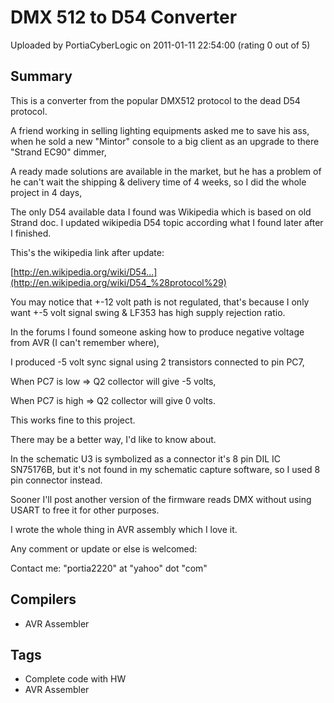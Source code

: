 # DMX 512 to D54 Converter

Uploaded by PortiaCyberLogic on 2011-01-11 22:54:00 (rating 0 out of 5)

## Summary

This is a converter from the popular DMX512 protocol to the dead D54 protocol.


A friend working in selling lighting equipments asked me to save his ass, when he sold a new "Mintor" console to a big client as an upgrade to there "Strand EC90" dimmer,  

A ready made solutions are available in the market, but he has a problem of he can't wait the shipping & delivery time of 4 weeks, so I did the whole project in 4 days,


The only D54 available data I found was Wikipedia which is based on old Strand doc. I updated wikipedia D54 topic according what I found later after I finished.


This's the wikipedia link after update:  

[http://en.wikipedia.org/wiki/D54...](http://en.wikipedia.org/wiki/D54_%28protocol%29)


You may notice that +-12 volt path is not regulated, that's because I only want +-5 volt signal swing & LF353 has high supply rejection ratio.


In the forums I found someone asking how to produce negative voltage from AVR (I can't remember where),


I produced -5 volt sync signal using 2 transistors connected to pin PC7,  

When PC7 is low => Q2 collector will give -5 volts,  

When PC7 is high => Q2 collector will give 0 volts.  

This works fine to this project.  

There may be a better way, I'd like to know about.


In the schematic U3 is symbolized as a connector it's 8 pin DIL IC SN75176B, but it's not found in my schematic capture software, so I used 8 pin connector instead.


Sooner I'll post another version of the firmware reads DMX without using USART to free it for other purposes.


I wrote the whole thing in AVR assembly which I love it.


Any comment or update or else is welcomed:  

Contact me: "portia2220" at "yahoo" dot "com"

## Compilers

- AVR Assembler

## Tags

- Complete code with HW
- AVR Assembler
